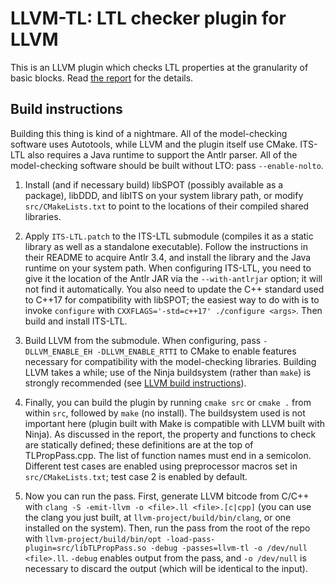 # LLVM-TL: LTL checker plugin for LLVM

This is an LLVM plugin which checks LTL properties at the granularity of basic blocks. Read [the
report](report.pdf) for the details.

## Build instructions
Building this thing is kind of a nightmare. All of the model-checking software uses Autotools, while
LLVM and the plugin itself use CMake. ITS-LTL also requires a Java runtime to support the Antlr
parser.  All of the model-checking software should be built without LTO: pass `--enable-nolto`.

1. Install (and if necessary build) libSPOT (possibly available as a package), libDDD, and libITS on
your system library path, or modify `src/CMakeLists.txt` to point to the locations of their compiled
shared libraries.

3. Apply `ITS-LTL.patch` to the ITS-LTL submodule (compiles it as a static library as well as a
standalone executable). Follow the instructions in their README to acquire Antlr 3.4, and install
the library and the Java runtime on your system path. When configuring ITS-LTL, you need to give it
the location of the Antlr JAR via the `--with-antlrjar` option; it will not find it automatically.
You also need to update the C++ standard used to C++17 for compatibility with libSPOT; the easiest
way to do with is to invoke `configure` with `CXXFLAGS='-std=c++17' ./configure <args>`. Then build
and install ITS-LTL.

4. Build LLVM from the submodule. When configuring, pass `-DLLVM_ENABLE_EH -DLLVM_ENABLE_RTTI` to
CMake to enable features necessary for compatibility with the model-checking libraries. Building
LLVM takes a while; use of the Ninja buildsystem (rather than `make`) is strongly recommended (see
[LLVM build instructions](https://www.llvm.org/docs/CMake.html)).

5. Finally, you can build the plugin by running `cmake src` or `cmake .` from within `src`, followed
by `make` (no install). The buildsystem used is not important here (plugin built with Make is
compatible with LLVM built with Ninja). As discussed in the report, the property and functions to
check are statically defined; these definitions are at the top of TLPropPass.cpp. The list of
function names must end in a semicolon. Different test cases are enabled using preprocessor macros
set in `src/CMakeLists.txt`; test case 2 is enabled by default.

6. Now you can run the pass. First, generate LLVM bitcode from C/C++ with `clang -S -emit-llvm -o
<file>.ll <file>.[c|cpp]` (you can use the clang you just built, at `llvm-project/build/bin/clang`,
or one installed on the system). Then, run the pass from the root of the repo with
`llvm-project/build/bin/opt -load-pass-plugin=src/libTLPropPass.so -debug -passes=llvm-tl -o
/dev/null <file>.ll`. `-debug` enables output from the pass, and `-o /dev/null` is necessary to
discard the output (which will be identical to the input).

